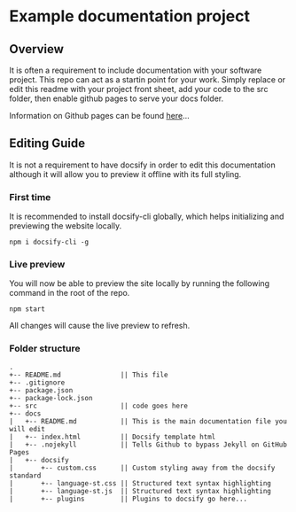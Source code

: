 # Example documentation project

## Overview
It is often a requirement to include documentation with your software project.  This repo can act as a startin point for your work.  Simply replace or edit this readme with your project front sheet, add your code to the src folder, then enable github pages to serve your docs folder.  

Information on Github pages can be found [here](https://pages.github.com/)...

## Editing Guide
It is not a requirement to have docsify in order to edit this documentation although it will allow you to preview it offline with its full styling.  

### First time
It is recommended to install docsify-cli globally, which helps initializing and previewing the website locally.
```
npm i docsify-cli -g
```

### Live preview
You will now be able to preview the site locally by running the following command in the root of the repo.
```
npm start
```
All changes will cause the live preview to refresh.

### Folder structure
```
.
+-- README.md               || This file
+-- .gitignore              
+-- package.json
+-- package-lock.json
+-- src                     || code goes here 
+-- docs
|   +-- README.md           || This is the main documentation file you will edit
|   +-- index.html          || Docsify template html
|   +-- .nojekyll           || Tells Github to bypass Jekyll on GitHub Pages
|   +-- docsify
|       +-- custom.css      || Custom styling away from the docsify standard
|       +-- language-st.css || Structured text syntax highlighting
|       +-- language-st.js  || Structured text syntax highlighting
|       +-- plugins         || Plugins to docsify go here...
```